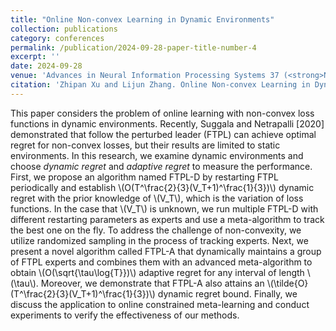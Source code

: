```yaml
---
title: "Online Non-convex Learning in Dynamic Environments"
collection: publications
category: conferences
permalink: /publication/2024-09-28-paper-title-number-4
excerpt: ''
date: 2024-09-28
venue: 'Advances in Neural Information Processing Systems 37 (<strong>NeurIPS 2024</strong>), Vancouver, Canada'
citation: 'Zhipan Xu and Lijun Zhang. Online Non-convex Learning in Dynamic Environments. In Advances in Neural Information Processing Systems 37, 2024'
---
```


<!--paperurl: ''-->
This paper considers the problem of online learning with non-convex loss functions in dynamic environments. Recently, Suggala and Netrapalli \[2020\] demonstrated that follow the perturbed leader (FTPL) can achieve optimal regret for non-convex losses, but their results are limited to static environments. In this research, we examine dynamic environments and choose <i>dynamic regret</i> and <i>adaptive regret</i> to measure the performance. First, we propose an algorithm named FTPL-D by restarting FTPL periodically and establish \\(O(T^\frac{2}{3}(V_T+1)^\frac{1}{3})\\) dynamic regret with the prior knowledge of \\(V_T\\), which is the variation of loss functions. In the case that \\(V_T\\) is unknown, we run multiple FTPL-D with different restarting parameters as experts and use a meta-algorithm to track the best one on the fly. To address the challenge of non-convexity, we utilize randomized sampling in the process of tracking experts. Next, we present a novel algorithm called FTPL-A that dynamically maintains a group of FTPL experts and combines them with an advanced meta-algorithm to obtain \\(O(\sqrt{\tau\log{T}})\\) adaptive regret for any interval of length \\(\tau\\). Moreover, we demonstrate that FTPL-A also attains an \\(\tilde{O}(T^\frac{2}{3}(V_T+1)^\frac{1}{3})\\) dynamic regret bound. Finally, we discuss the application to online constrained meta-learning and conduct experiments to verify the effectiveness of our methods.
